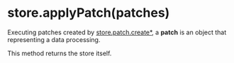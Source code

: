 # store.applyPatch(patches)

Executing patches created by [store.patch.create*](https://github.com/Jimmy-YMJ/jsonstore-js/blob/master/docs/PATCH.md),
a **patch** is an object that representing a data processing.

This method returns the store itself.
